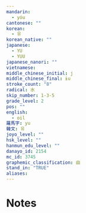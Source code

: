 ```yaml
---
mandarin:
  - yóu
cantonese: ""
korean:
  - 유
korean_native: ""
japanese:
  - YU
  - YUU
japanese_nanori: ""
vietnamese:
middle_chinese_initial: j
middle_chinese_final: ɨu
stroke_count: "8"
radical: 水
skip_number: 1-3-5
grade_level: 2
pos: ""
english:
  - oil
羅馬字: yu
韓文: 유
joyo_level: ""
hsk_level: ""
hanmun_edu_level: ""
danayo_id: 2154
mc_id: 3745
graphemic_classification: 由
stand_in: "TRUE"
aliases:
---
```


# Notes
